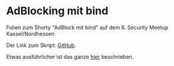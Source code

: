 # AdBlocking mit bind

Folien zum Shorty "AdBlock mit bind" auf dem 6. Security Meetup Kassel/Nordhessen.

Der Link zum Skript: [GitHub](https://github.com/pditzel/scripts/tree/master/adblock-bind).

Etwas ausführlicher ist das ganze [hier](https://www.central-computer.de/werbung-ohne-adblocker-entfernen/) beschrieben.

